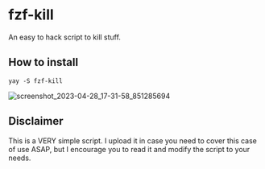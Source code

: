 # fzf-kill
An easy to hack script to kill stuff. 

## How to install

    yay -S fzf-kill

![screenshot_2023-04-28_17-31-58_851285694](https://user-images.githubusercontent.com/3357792/235190707-3bb85f0a-c67f-43df-b2b7-48d9eee11621.png)

## Disclaimer
This is a VERY simple script. I upload it in case you need to cover this case of use ASAP, but I encourage you to read it and modify the script to your needs.
